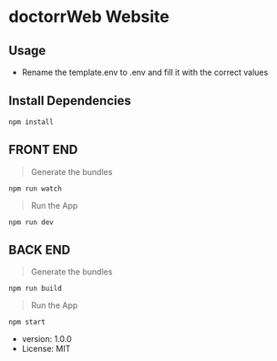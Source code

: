 # doctorrWeb Website

## Usage

- Rename the template.env to .env and fill it with the correct values

## Install Dependencies

````
npm install
````

## FRONT END 

> Generate the bundles 

`````
npm run watch
`````

> Run the App

```````
npm run dev
```````


## BACK END 

> Generate the bundles 

`````
npm run build
`````

> Run the App

```````
npm start
```````


- version: 1.0.0
- License: MIT

